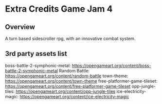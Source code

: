# Extra Credits Game Jam 4
## Overview
A turn based sidescroller rpg, with an innovative combat system.

## 3rd party assets list
boss-battle-2-symphonic-metal: https://opengameart.org/content/boss-battle-2-symphonic-metal
Random Battle: https://opengameart.org/content/random-battle
town-theme: https://opengameart.org/content/town-theme
free-platformer-game-tileset: https://opengameart.org/content/free-platformer-game-tileset
opp-jungle-tiles: https://opengameart.org/content/opp-jungle-tiles
ice-electricity-magic: https://opengameart.org/content/ice-electricity-magic